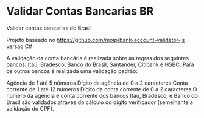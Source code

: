 # Validar Contas Bancarias BR
Validar contas bancarias do Brasil

Projeto baseado no https://github.com/moip/bank-account-validator-js versao C#

A validação da conta bancária é realizada sobre as regras dos seguintes bancos: Itaú, Bradesco, Banco do Brasil, Santander, Citibank e HSBC. Para os outros bancos é realizada uma validação padrão:

Agência de 1 até 5 números
Dígito da agência de 0 a 2 caracteres
Conta corrente de 1 até 12 números
Dígito da conta corrente de 0 a 2 caracteres
O número da agência e conta corrente dos bancos Itaú, Bradesco, e Banco do Brasil são validados através do cálculo do dígito verificador (semelhante a validação do CPF).
